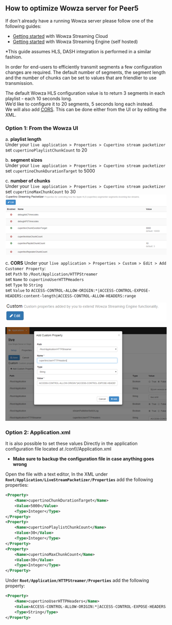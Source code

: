 ## How to optimize Wowza server for Peer5

If don't already have a running Wowza server please follow one of the following guides:

- [Getting started](https://www.wowza.com/forums/content.php?721-getting-started) with Wowza Streaming Cloud
- [Getting started](https://www.wowza.com/forums/content.php?625-How-to-get-started-as-a-Wowza-Streaming-Engine-Manager-administrator) with Wowza Streaming Engine (self hosted)

*This guide assumes HLS, DASH integration is performed in a similar fashion.

In order for end-users to efficiently transmit segments a few configuration changes are required. The default number of segments, the segment length and the number of chunks can be set to values that are friendlier to use transmission.

The default Wowza HLS configuration value is to return 3 segments in each playlist - each 10 seconds long.  
We’d like to configure it to 20 segments, 5 seconds long each instead.  
We will also add [CORS](https://docs.peer5.com/guides/cors/). This can be done either from the UI or by editing the XML.

### __Option 1: From the Wowza UI__

a. **playlist length**  
Under your `live application > Properties > Cupertino stream packetizer`  
set `cupertinoPlaylistChunkCount` to 20

b. **segment sizes**  
Under your `live application > Properties > Cupertino stream packetizer`  
set `cupertinoChunkDurationTarget` to 5000

c. **number of chunks**  
Under your `live application > Properties > Cupertino stream packetizer`  
set `cupertinoMaxChunkCount` to 30
![](./images/wowza/image00.png)
	
c. **CORS**
Under your `live application > Properties > Custom > Edit > Add Customer Property`:  
set `Path` to `/Root/Application/HTTPStreamer`  
set `Name` to `cupertinoUserHTTPHeaders`  
set `Type` to `String`  
set `Value` to `ACCESS-CONTROL-ALLOW-ORIGIN:*|ACCESS-CONTROL-EXPOSE-HEADERS:content-length|ACCESS-CONTROL-ALLOW-HEADERS:range`


![](./images/wowza/image01.png)


![](./images/wowza/image02.png)

### __Option 2: Application.xml__

It is also possible to set these values Directly in the application configuration file located at <wowza root folder>/conf/<application name>/Application.xml  
* **Make sure to backup the configuration file in case anything goes wrong**

Open the file with a text editor, In the XML under **`Root/Application/LiveStreamPacketizer/Properties`** add the following properties:

```xml
<Property>
    <Name>cupertinoChunkDurationTarget</Name>
    <Value>5000</Value>
    <Type>Integer</Type>
</Property>
<Property>
    <Name>cupertinoPlaylistChunkCount</Name>
    <Value>30</Value>
    <Type>Integer</Type>
</Property>
<Property>
    <Name>cupertinoMaxChunkCount</Name>
    <Value>30</Value>
    <Type>Integer</Type>
</Property>
```

Under **`Root/Application/HTTPStreamer/Properties`** add the following property:

```xml
<Property>
    <Name>cupertinoUserHTTPHeaders</Name>
    <Value>ACCESS-CONTROL-ALLOW-ORIGIN:*|ACCESS-CONTROL-EXPOSE-HEADERS:content-length|ACCESS-CONTROL-ALLOW-HEADERS:Range</Value>
	<Type>String</Type>
</Property>
```

